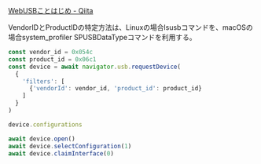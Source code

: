 
[WebUSBことはじめ - Qiita](https://qiita.com/Aruneko/items/aebb75feca5bed12fe32)

VendorIDとProductIDの特定方法は、Linuxの場合lsusbコマンドを、macOSの場合system_profiler SPUSBDataTypeコマンドを利用する。


```js
const vendor_id = 0x054c
const product_id = 0x06c1
const device = await navigator.usb.requestDevice(
  {
    'filters': [
      {'vendorId': vendor_id, 'product_id': product_id}
    ]
  }
)

device.configurations

await device.open()
await device.selectConfiguration(1)
await device.claimInterface(0)
```
